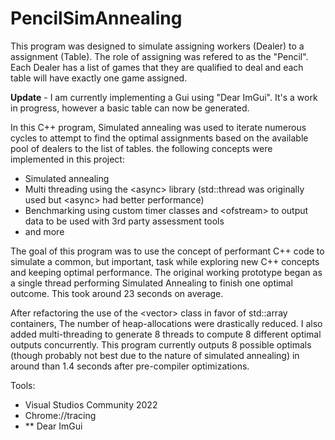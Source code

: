 # PencilSimAnnealing
This program was designed to simulate assigning workers (Dealer) to a assignment (Table). The role of assigning was refered to as the "Pencil". 
Each Dealer has a list of games that they are qualified to deal and each table will have exactly one game assigned.

**Update** - I am currently implementing a Gui using "Dear ImGui". It's a work in progress, however a basic table can now be generated.


In this C++ program, Simulated annealing was used to iterate numerous cycles to attempt to find the optimal assignments based on the available pool of dealers to the list of tables.
the following concepts were implemented in this project:
- Simulated annealing
- Multi threading using the \<async\> library (std::thread was originally used but \<async\> had better performance)
- Benchmarking using custom timer classes and \<ofstream\> to output data to be used with 3rd party assessment tools
- and more

The goal of this program was to use the concept of performant C++ code to simulate a common, but important, task while exploring new C++ concepts and keeping optimal performance.
The original working prototype began as a single thread performing Simulated Annealing to finish one optimal outcome.
This took around 23 seconds on average.

After refactoring the use of the \<vector\> class in favor of std::array containers, The number of heap-allocations were drastically reduced.
I also added multi-threading to generate 8 threads to compute 8 different optimal outputs concurrently. 
This program currently outputs 8 possible optimals (though probably not best due to the nature of simulated annealing) in around than 1.4 seconds after pre-compiler optimizations.

Tools:
- Visual Studios Community 2022
- Chrome://tracing
- ** Dear ImGui
